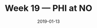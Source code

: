 ---
layout: game
title: Week 19 — PHI at NO
season: 2018
game_id: 2018_19_PHI_NO
week: 19
date: 2019-01-13
home_team: NO
away_team: PHI
final_home: 
final_away: 
pbp_url: /assets/data/pbp/2018/2018_19_PHI_NO.csv.gz
---